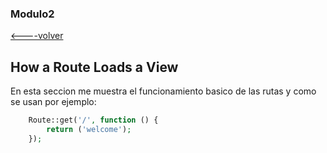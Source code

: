 ### Modulo2
[<----volver](../../README.md)

## How a Route Loads a View
En esta seccion me muestra el funcionamiento basico de las rutas y como se usan
por ejemplo:
``` php
    Route::get('/', function () {
        return ('welcome');
    });
```
